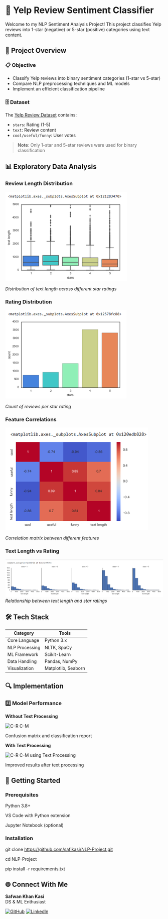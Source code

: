 # 🌟 Yelp Review Sentiment Classifier 

Welcome to my NLP Sentiment Analysis Project! This project classifies Yelp reviews into 1-star (negative) or 5-star (positive) categories using text content.

## 📌 Project Overview

### 📋 Objective
- Classify Yelp reviews into binary sentiment categories (1-star vs 5-star)
- Compare NLP preprocessing techniques and ML models
- Implement an efficient classification pipeline

### 🗄️ Dataset
The [Yelp Review Dataset](https://www.kaggle.com/datasets/yelp-dataset/yelp-dataset) contains:
- `stars`: Rating (1-5)
- `text`: Review content
- `cool/useful/funny`: User votes

> **Note**: Only 1-star and 5-star reviews were used for binary classification

## 📊 Exploratory Data Analysis

### Review Length Distribution
![BoxPlot](BoxPlot.png)

*Distribution of text length across different star ratings*

### Rating Distribution
![CountPlot](CountPlot.png)

*Count of reviews per star rating*

### Feature Correlations
![HeatMap](HeatMap.png)

*Correlation matrix between different features*

### Text Length vs Rating
![GMap with HistPlot](<GMap with HistPlot.png>)
*Relationship between text length and star ratings*

## 🛠 Tech Stack
| Category        | Tools                          |
|-----------------|--------------------------------|
| Core Language   | Python 3.x                     |
| NLP Processing  | NLTK, SpaCy                    |
| ML Framework    | Scikit-Learn                   |
| Data Handling   | Pandas, NumPy                  |
| Visualization   | Matplotlib, Seaborn            |

## 🔍 Implementation

### 2️⃣ Model Performance
**Without Text Processing**

<img width="458" height="218" alt="C-R   C-M" src="https://github.com/user-attachments/assets/b7138cd5-1b1d-4241-9cb9-f78f367b71fd" />


Confusion matrix and classification report

**With Text Processing**

<img width="447" height="171" alt="C-R   C-M using Text Processing" src="https://github.com/user-attachments/assets/a3a21efe-b6dc-4449-8af9-15e4124e2549" />


Improved results after text processing

## 🚀 Getting Started
### Prerequisites

Python 3.8+

VS Code with Python extension

Jupyter Notebook (optional)

### Installation

git clone https://github.com/safikasi/NLP-Project.git

cd NLP-Project

pip install -r requirements.txt

## 🌐 Connect With Me
**Safwan Khan Kasi**  
DS & ML Enthusiast   

[![GitHub](https://img.shields.io/badge/GitHub-safikasi-blue?logo=github)](https://github.com/safikasi)
[![LinkedIn](https://img.shields.io/badge/LinkedIn-Safwan_Kasi-blue?logo=linkedin)](https://www.linkedin.com/in/safwan-kasi-2b5358292/)
